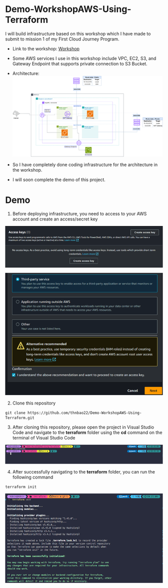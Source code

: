 # Demo-WorkshopAWS-Using-Terraform

I will build infrastructure based on this workshop which I have made to submit to mission 1 of my First Cloud Journey Program.
- Link to the workshop: [Workshop](https://thnbao22.github.io/)

- Some AWS services I use in this workshop include VPC, EC2, S3, and Gateway Endpoint that supports private connection to S3 Bucket.

- Architecture:
![ConnectPrivate](images/Project.png)

- So I have completely done coding infrastructure for the architecture in the workshop.
- I will soon complete the demo of this project.

# Demo

1. Before deploying infrastructure, you need to access to your AWS account and create an access/secret key 

![ConnectPrivate](images/1.png)

![ConnectPrivate](images/2.png)

2. Clone this repository
```
git clone https://github.com/thnbao22/Demo-WorkshopAWS-Using-Terraform.git
```

3. After cloning this repository, please open the project in Visual Studio Code and navigate to the **terraform** folder using the **cd** command on the terminal of Visual Studio Code

![ConnectPrivate](images/3.png)

4. After successfully navigating to the **terraform** folder, you can run the following command
```
terraform init 
```

![ConnectPrivate](images/4.png)
